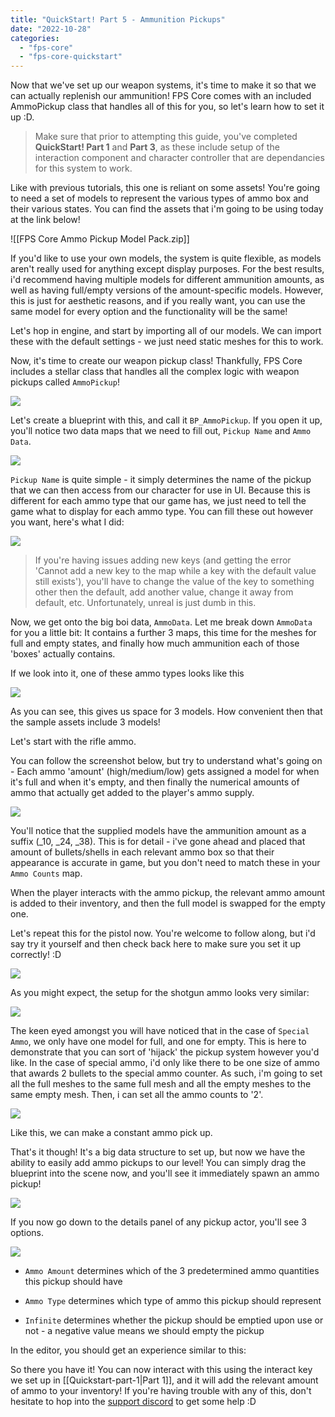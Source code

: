 ```yaml
---
title: "QuickStart! Part 5 - Ammunition Pickups"
date: "2022-10-28"
categories: 
  - "fps-core"
  - "fps-core-quickstart"
---
```


Now that we've set up our weapon systems, it's time to make it so that we can actually replenish our ammunition! FPS Core comes with an included AmmoPickup class that handles all of this for you, so let's learn how to set it up :D.

> Make sure that prior to attempting this guide, you've completed **QuickStart! Part 1** and **Part 3**, as these include setup of the interaction component and character controller that are dependancies for this system to work.

Like with previous tutorials, this one is reliant on some assets! You're going to need a set of models to represent the various types of ammo box and their various states. You can find the assets that i'm going to be using today at the link below!

![[FPS Core Ammo Pickup Model Pack.zip]]

If you'd like to use your own models, the system is quite flexible, as models aren't really used for anything except display purposes. For the best results, i'd recommend having multiple models for different ammunition amounts, as well as having full/empty versions of the amount-specific models. However, this is just for aesthetic reasons, and if you really want, you can use the same model for every option and the functionality will be the same!

Let's hop in engine, and start by importing all of our models. We can import these with the default settings - we just need static meshes for this to work.

Now, it's time to create our weapon pickup class! Thankfully, FPS Core includes a stellar class that handles all the complex logic with weapon pickups called `AmmoPickup`!

![](images/Screenshot-2022-10-28-at-00.14.51-1024x979.png)

Let's create a blueprint with this, and call it `BP_AmmoPickup`. If you open it up, you'll notice two data maps that we need to fill out, `Pickup Name` and `Ammo Data`.

![](images/Screenshot-2022-10-28-at-00.16.35-1024x637.png)

`Pickup Name` is quite simple - it simply determines the name of the pickup that we can then access from our character for use in UI. Because this is different for each ammo type that our game has, we just need to tell the game what to display for each ammo type. You can fill these out however you want, here's what I did:

![](images/Screenshot-2022-10-28-at-00.19.29.png)

> If you're having issues adding new keys (and getting the error 'Cannot add a new key to the map while a key with the default value still exists'), you'll have to change the value of the key to something other then the default, add another value, change it away from default, etc. Unfortunately, unreal is just dumb in this.

Now, we get onto the big boi data, `AmmoData`. Let me break down `AmmoData` for you a little bit: It contains a further 3 maps, this time for the meshes for full and empty states, and finally how much ammunition each of those 'boxes' actually contains.

If we look into it, one of these ammo types looks like this

![](images/image-2.png)

As you can see, this gives us space for 3 models. How convenient then that the sample assets include 3 models!

Let's start with the rifle ammo.

You can follow the screenshot below, but try to understand what's going on - Each ammo 'amount' (high/medium/low) gets assigned a model for when it's full and when it's empty, and then finally the numerical amounts of ammo that actually get added to the player's ammo supply.

![](images/image-4-943x1024.png)

You'll notice that the supplied models have the ammunition amount as a suffix (\_10, \_24, \_38). This is for detail - i've gone ahead and placed that amount of bullets/shells in each relevant ammo box so that their appearance is accurate in game, but you don't need to match these in your `Ammo Counts` map.

When the player interacts with the ammo pickup, the relevant ammo amount is added to their inventory, and then the full model is swapped for the empty one.

Let's repeat this for the pistol now. You're welcome to follow along, but i'd say try it yourself and then check back here to make sure you set it up correctly! :D

![](images/image-5-934x1024.png)

As you might expect, the setup for the shotgun ammo looks very similar:

![](images/image-6-941x1024.png)

The keen eyed amongst you will have noticed that in the case of `Special Ammo`, we only have one model for full, and one for empty. This is here to demonstrate that you can sort of 'hijack' the pickup system however you'd like. In the case of special ammo, i'd only like there to be one size of ammo that awards 2 bullets to the special ammo counter. As such, i'm going to set all the full meshes to the same full mesh and all the empty meshes to the same empty mesh. Then, i can set all the ammo counts to '2'.

![](images/image-7-929x1024.png)

Like this, we can make a constant ammo pick up.

That's it though! It's a big data structure to set up, but now we have the ability to easily add ammo pickups to our level! You can simply drag the blueprint into the scene now, and you'll see it immediately spawn an ammo pickup!

![](images/Screenshot-2022-10-28-at-01.18.44-1024x637.png)

If you now go down to the details panel of any pickup actor, you'll see 3 options.

![](images/Screenshot-2022-10-28-at-01.26.23-1024x637.png)

- `Ammo Amount` determines which of the 3 predetermined ammo quantities this pickup should have

- `Ammo Type` determines which type of ammo this pickup should represent

- `Infinite` determines whether the pickup should be emptied upon use or not - a negative value means we should empty the pickup

In the editor, you should get an experience similar to this:

So there you have it! You can now interact with this using the interact key we set up in [[Quickstart-part-1|Part 1]], and it will add the relevant amount of ammo to your inventory! If you're having trouble with any of this, don't hesitate to hop into the [support discord](https://discord.gg/MzxdZd2WqR) to get some help :D